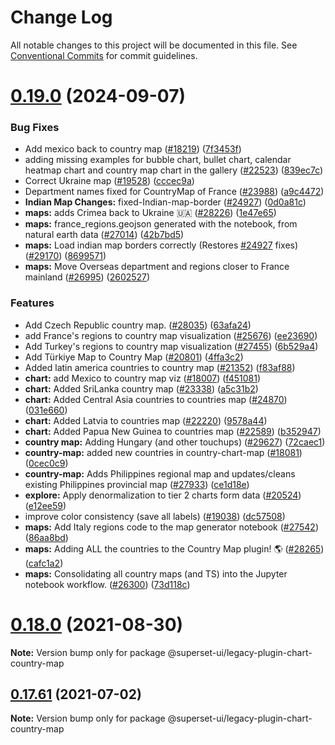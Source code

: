 # Change Log

All notable changes to this project will be documented in this file.
See [Conventional Commits](https://conventionalcommits.org) for commit guidelines.

# [0.19.0](https://github.com/apache/superset/compare/v2021.41.0...v0.19.0) (2024-09-07)

### Bug Fixes

- Add mexico back to country map ([#18219](https://github.com/apache/superset/issues/18219)) ([7f3453f](https://github.com/apache/superset/commit/7f3453f3ea4d5185c3a5f2c1d8738f474817600f))
- adding missing examples for bubble chart, bullet chart, calendar heatmap chart and country map chart in the gallery ([#22523](https://github.com/apache/superset/issues/22523)) ([839ec7c](https://github.com/apache/superset/commit/839ec7ceacc66c65928fd0ddead2b014db3d5563))
- Correct Ukraine map ([#19528](https://github.com/apache/superset/issues/19528)) ([cccec9a](https://github.com/apache/superset/commit/cccec9a6ab8eadea2ecaac6ee2094c8eb7d6b1f4))
- Department names fixed for CountryMap of France ([#23988](https://github.com/apache/superset/issues/23988)) ([a9c4472](https://github.com/apache/superset/commit/a9c4472d25f6c77bbd89c0c56802fd9c9335610c))
- **Indian Map Changes:** fixed-Indian-map-border ([#24927](https://github.com/apache/superset/issues/24927)) ([0d0a81c](https://github.com/apache/superset/commit/0d0a81c0d2a3efcfa92c7a1ac441760d5a4bc8ff))
- **maps:** adds Crimea back to Ukraine 🇺🇦 ([#28226](https://github.com/apache/superset/issues/28226)) ([1e47e65](https://github.com/apache/superset/commit/1e47e65ac504ce58c58377378b333bdccbe1919c))
- **maps:** france_regions.geojson generated with the notebook, from natural earth data ([#27014](https://github.com/apache/superset/issues/27014)) ([42b7bd5](https://github.com/apache/superset/commit/42b7bd5c03146bd2ee5564c8f61058505c88169c))
- **maps:** Load indian map borders correctly (Restores [#24927](https://github.com/apache/superset/issues/24927) fixes) ([#29170](https://github.com/apache/superset/issues/29170)) ([8699571](https://github.com/apache/superset/commit/8699571654965a7975a44e6ddf8e7a9c9e69bacc))
- **maps:** Move Overseas department and regions closer to France mainland ([#26995](https://github.com/apache/superset/issues/26995)) ([2602527](https://github.com/apache/superset/commit/26025274a1ad7d3cb5842377a490555f984be695))

### Features

- Add Czech Republic country map. ([#28035](https://github.com/apache/superset/issues/28035)) ([63afa24](https://github.com/apache/superset/commit/63afa24c115ef29d623d2acf4f3ec6786466e33c))
- add France's regions to country map visualization ([#25676](https://github.com/apache/superset/issues/25676)) ([ee23690](https://github.com/apache/superset/commit/ee2369019694c55111bf4030e808cf6fd1fbf315))
- Add Turkey's regions to country map visualization ([#27455](https://github.com/apache/superset/issues/27455)) ([6b529a4](https://github.com/apache/superset/commit/6b529a4b68f26ec0f38926d78057473de3ed2648))
- Add Türkiye Map to Country Map ([#20801](https://github.com/apache/superset/issues/20801)) ([4ffa3c2](https://github.com/apache/superset/commit/4ffa3c22d17b189a384f43a0e352b137900b10bc))
- Added latin america countries to country map ([#21352](https://github.com/apache/superset/issues/21352)) ([f83af88](https://github.com/apache/superset/commit/f83af88fc7922774b4c1a7792f0602edcb80763d))
- **chart:** add Mexico to country map viz ([#18007](https://github.com/apache/superset/issues/18007)) ([f451081](https://github.com/apache/superset/commit/f45108116673d5810c238bb911058dc8ed05b75a))
- **chart:** Added SriLanka country map ([#23338](https://github.com/apache/superset/issues/23338)) ([a5c31b2](https://github.com/apache/superset/commit/a5c31b2426e21fc99afed5bde4151456144496af))
- **chart:** Added Central Asia countries to countries map ([#24870](https://github.com/apache/superset/issues/24870)) ([031e660](https://github.com/apache/superset/commit/031e6605068e45ae6e64a03f090831b7f227bf0b))
- **chart:** Added Latvia to countries map ([#22220](https://github.com/apache/superset/issues/22220)) ([9578a44](https://github.com/apache/superset/commit/9578a443ef713f01f4cc9cd3a8616b819a7a7a65))
- **chart:** Added Papua New Guinea to countries map ([#22589](https://github.com/apache/superset/issues/22589)) ([b352947](https://github.com/apache/superset/commit/b3529479ab39fcc273189bf4db4a0f1fd8b1cc0c))
- **country map:** Adding Hungary (and other touchups) ([#29627](https://github.com/apache/superset/issues/29627)) ([72caec1](https://github.com/apache/superset/commit/72caec10fe7fe192bdd37e5435f3eef6b41ef0b5))
- **country-map:** added new countries in country-chart-map ([#18081](https://github.com/apache/superset/issues/18081)) ([0cec0c9](https://github.com/apache/superset/commit/0cec0c9a68c9489c54bea8d10ea7b28c1729e2dc))
- **country-map:** Adds Philippines regional map and updates/cleans existing Philippines provincial map ([#27933](https://github.com/apache/superset/issues/27933)) ([ce1d18e](https://github.com/apache/superset/commit/ce1d18e5341b37769e2f73ec0e37c9c5782c5855))
- **explore:** Apply denormalization to tier 2 charts form data ([#20524](https://github.com/apache/superset/issues/20524)) ([e12ee59](https://github.com/apache/superset/commit/e12ee59b13822241dca8d8015f1222c477edd4f3))
- improve color consistency (save all labels) ([#19038](https://github.com/apache/superset/issues/19038)) ([dc57508](https://github.com/apache/superset/commit/dc575080d7e43d40b1734bb8f44fdc291cb95b11))
- **maps:** Add Italy regions code to the map generator notebook ([#27542](https://github.com/apache/superset/issues/27542)) ([86aa8bd](https://github.com/apache/superset/commit/86aa8bde8bcbf2461aede3025f8e2f15d8763546))
- **maps:** Adding ALL the countries to the Country Map plugin! 🌎 ([#28265](https://github.com/apache/superset/issues/28265)) ([cafc1a2](https://github.com/apache/superset/commit/cafc1a2c13eef303480beb8c68ec02b79dea31a9))
- **maps:** Consolidating all country maps (and TS) into the Jupyter notebook workflow. ([#26300](https://github.com/apache/superset/issues/26300)) ([73d118c](https://github.com/apache/superset/commit/73d118c0e2e967621a878ad73578d9d580f88678))

# [0.18.0](https://github.com/apache-superset/superset-ui/compare/v0.17.87...v0.18.0) (2021-08-30)

**Note:** Version bump only for package @superset-ui/legacy-plugin-chart-country-map

## [0.17.61](https://github.com/apache-superset/superset-ui/compare/v0.17.60...v0.17.61) (2021-07-02)

**Note:** Version bump only for package @superset-ui/legacy-plugin-chart-country-map
